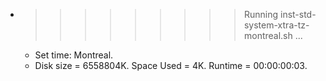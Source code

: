 * >>>>>>>>> Running inst-std-system-xtra-tz-montreal.sh ...
  * Set time: Montreal.
  * Disk size = 6558804K. Space Used = 4K. Runtime = 00:00:00:03.
